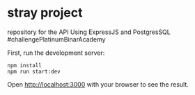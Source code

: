 # stray project

repository for the API Using ExpressJS and PostgresSQL #challengePlatinumBinarAcademy

First, run the development server:

```
npm install
npm run start:dev
```

Open [http://localhost:3000](http://localhost:3000) with your browser to see the result.

